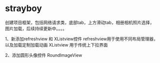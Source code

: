 # strayboy
创建项目框架，包括网络请求类，底部tab，上方滑动tab，相册相机照片选择，图片加载，后续持续更新中。。。。


1、新添加refreshview 和 XListview控件  refreshview用于使用不同布局管理器，以及加载定制加载动画
XListview 用于传统上下拉界面

2、添加圆形头像控件 RoundImageView

